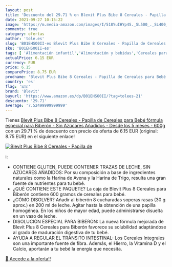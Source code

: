 ```yaml
---
layout: post
title: 'Descuento del 29.71 % en Blevit Plus Bibe 8 Cereales - Papilla de'
date: 2021-09-27 10:15:22
image: 'https://m.media-amazon.com/images/I/518YuIHYp4S._SL500_._SL400_.jpg'
comments: true
category: ofertas
author: 'tole.es'
slug: 'B01EHSO0II-es Blevit Plus Bibe 8 Cereales - Papilla de Cereales para...'
sku: 'B01EHSO0II-es'
tags: [ 'Alimentación infantil','Alimentación y bebidas','Cereales para bebé','Cereales y papillas para bebés','bebé','biberón','blevit', ]
actualPrice: 6.15 EUR
currency: EUR
price: 6.15
comparePrice: 8.75 EUR
prodname: 'Blevit Plus Bibe 8 Cereales - Papilla de Cereales para Bebé fórmula especial para Biberón - Sin Azúcares Añadidos - Desde los 5 meses - 600g'
country: 'es'
flag: '🇪🇸'
brand: 'Blevit'
buyurl: 'https://www.amazon.es/dp/B01EHSO0II/?tag=tolees-21'
descuento: '29.71'
average: '7.52499999999999'
---
```


Tienes [Blevit Plus Bibe 8 Cereales - Papilla de Cereales para Bebé fórmula especial para Biberón - Sin Azúcares Añadidos - Desde los 5 meses - 600g](https://www.amazon.es/dp/B01EHSO0II/?tag=tolees-21) con un 29.71 % de descuento con precio de oferta de 6.15 EUR (original: 8.75 EUR) en el siguiente enlace!

[![Blevit Plus Bibe 8 Cereales - Papilla de](https://m.media-amazon.com/images/I/518YuIHYp4S._SL500_._SL400_.jpg)](https://www.amazon.es/dp/B01EHSO0II/?tag=tolees-21)

ℹ️:

- CONTIENE GLUTEN, PUEDE CONTENER TRAZAS DE LECHE, SIN AZÚCARES AÑADIDOS: Por su composición a base de ingredientes naturales como la Harina de Avena y la Harina de Trigo, resulta una gran fuente de nutrientes para tu bebé.
- ¿QUÉ CONTIENE ESTE PAQUETE? La caja de Blevit Plus 8 Cereales para Biberón contiene 600 gramos de cereales para bebé.
- ¿CÓMO DISOLVER? Añadir al biberón 8 cucharadas soperas rasas (30 g aprox.) en 200 ml de leche. Agitar hasta la obtención de una papilla homogénea. En los niños de mayor edad, puede administrarse disuelta en un vaso de leche.
- DISOLUCIÓN ESPECIAL PARA BIBERÓN: La nueva fórmula mejorada de Blevit Plus 8 Cereales para Biberón favorece su solubilidad adaptándose al grado de maduración digestiva de tu bebé.
- AYUDA A REGULAR EL TRÁNSITO INTESTINAL: Los Cereales Integrales son una importante fuente de fibra. Además, el Hierro, la Vitamina D y el Calcio, aportarán a tu bebé la energía que necesita.

[🛒 Accede a la oferta!!](https://www.amazon.es/dp/B01EHSO0II/?tag=tolees-21)
